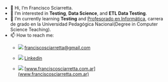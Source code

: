 

- 👋 Hi, I’m Francisco Sciarretta.
- 👀 I’m interested in **Testing**, **Data Science**, and **ETL Data Testing**.
- 🌱 I’m currently learning **Testing** and [Profesorado en Informática](https://unipe.edu.ar/formacion/carreras/profesorados/item/655-profesorado-en-informatica), carrera de grado en la Universidad Pedagógica Nacional(Degree in Computer Science Teaching).
- 📫 How to reach me:
  - <img src="https://github.com/fran-cisko/fran-cisko/assets/36769073/5010e582-a841-4763-a3d0-d963e2a68614"></img>  franciscosciarretta@gmail.com <br>
  
  - <img src="https://github.com/fran-cisko/fran-cisko/assets/36769073/a89d25d7-bee7-41b9-84d2-a63e11350151" ></img>  [Linkedin](https://www.linkedin.com/in/francisco-sciarretta/) <br>
  
  - <img  src="https://github.com/fran-cisko/fran-cisko/assets/36769073/a44d8d18-881a-4d25-b063-52f3dcfe694a">  [www.franciscosciarretta.com.ar](www.franciscosciarretta.com.ar) </img> 

<!---
 ✨ repository 
--->




